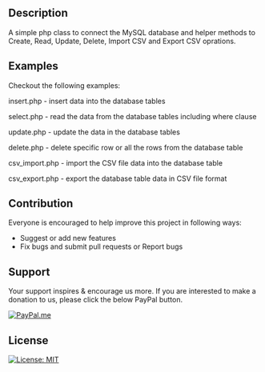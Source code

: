 ## Description
A simple php class to connect the MySQL database and helper methods to Create, Read, Update, Delete, Import CSV and Export CSV oprations.

## Examples
Checkout the following examples:

insert.php      - insert data into the database tables

select.php      - read the data from the database tables including where clause

update.php      - update the data in the database tables

delete.php      - delete specific row or all the rows from the database table

csv_import.php  - import the CSV file data into the database table

csv_export.php  - export the database table data in CSV file format

## Contribution
Everyone is encouraged to help improve this project in following ways:
- Suggest or add new features
- Fix bugs and submit pull requests or Report bugs

## Support
Your support inspires & encourage us more. If you are interested to make a donation to us, please click the below PayPal button.

[![PayPal.me](https://img.shields.io/badge/paypal-donate-119fde.svg)](https://www.paypal.me/LakshmikanthV)


## License
[![License: MIT](https://img.shields.io/badge/License-MIT-blue.svg)](https://opensource.org/licenses/MIT)
